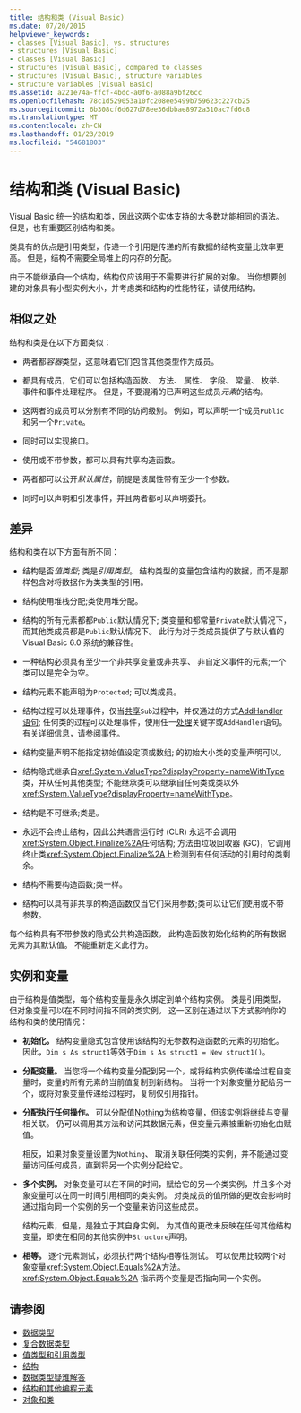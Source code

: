 ```yaml
---
title: 结构和类 (Visual Basic)
ms.date: 07/20/2015
helpviewer_keywords:
- classes [Visual Basic], vs. structures
- structures [Visual Basic]
- classes [Visual Basic]
- structures [Visual Basic], compared to classes
- structures [Visual Basic], structure variables
- structure variables [Visual Basic]
ms.assetid: a221e74a-ffcf-4bdc-a0f6-a088a9bf26cc
ms.openlocfilehash: 78c1d529053a10fc208ee5499b759623c227cb25
ms.sourcegitcommit: 6b308cf6d627d78ee36dbbae8972a310ac7fd6c8
ms.translationtype: MT
ms.contentlocale: zh-CN
ms.lasthandoff: 01/23/2019
ms.locfileid: "54681803"
---
```

# <a name="structures-and-classes-visual-basic"></a>结构和类 (Visual Basic)
Visual Basic 统一的结构和类，因此这两个实体支持的大多数功能相同的语法。 但是，也有重要区别结构和类。  
  
 类具有的优点是引用类型，传递一个引用是传递的所有数据的结构变量比效率更高。 但是，结构不需要全局堆上的内存的分配。  
  
 由于不能继承自一个结构，结构仅应该用于不需要进行扩展的对象。 当你想要创建的对象具有小型实例大小，并考虑类和结构的性能特征，请使用结构。  
  
## <a name="similarities"></a>相似之处  
 结构和类是在以下方面类似：  
  
-   两者都*容器*类型，这意味着它们包含其他类型作为成员。  
  
-   都具有成员，它们可以包括构造函数、 方法、 属性、 字段、 常量、 枚举、 事件和事件处理程序。 但是，不要混淆的已声明这些成员*元素*的结构。  
  
-   这两者的成员可以分别有不同的访问级别。 例如，可以声明一个成员`Public`和另一个`Private`。  
  
-   同时可以实现接口。  
  
-   使用或不带参数，都可以具有共享构造函数。  
  
-   两者都可以公开*默认属性*，前提是该属性带有至少一个参数。  
  
-   同时可以声明和引发事件，并且两者都可以声明委托。  
  
## <a name="differences"></a>差异  
 结构和类在以下方面有所不同：  
  
-   结构是否*值类型*; 类是*引用类型*。 结构类型的变量包含结构的数据，而不是那样包含对将数据作为类类型的引用。  
  
-   结构使用堆栈分配;类使用堆分配。  
  
-   结构的所有元素都都`Public`默认情况下; 类变量和都常量`Private`默认情况下，而其他类成员都是`Public`默认情况下。 此行为对于类成员提供了与默认值的 Visual Basic 6.0 系统的兼容性。  
  
-   一种结构必须具有至少一个非共享变量或非共享、 非自定义事件的元素;一个类可以是完全为空。  
  
-   结构元素不能声明为`Protected`; 可以类成员。  
  
-   结构过程可以处理事件，仅当[共享](../../../../visual-basic/language-reference/modifiers/shared.md)`Sub`过程中，并仅通过的方式[AddHandler 语句](../../../../visual-basic/language-reference/statements/addhandler-statement.md); 任何类的过程可以处理事件，使用任一[处理](../../../../visual-basic/language-reference/statements/handles-clause.md)关键字或`AddHandler`语句。 有关详细信息，请参阅[事件](../../../../visual-basic/programming-guide/language-features/events/index.md)。  
  
-   结构变量声明不能指定初始值设定项或数组; 的初始大小类的变量声明可以。  
  
-   结构隐式继承自<xref:System.ValueType?displayProperty=nameWithType>类，并从任何其他类型; 不能继承类可以继承自任何类或类以外<xref:System.ValueType?displayProperty=nameWithType>。  
  
-   结构是不可继承;类是。  
  
-   永远不会终止结构，因此公共语言运行时 (CLR) 永远不会调用<xref:System.Object.Finalize%2A>任何结构; 方法由垃圾回收器 (GC)，它调用终止类<xref:System.Object.Finalize%2A>上检测到有任何活动的引用时的类剩余。  
  
-   结构不需要构造函数;类一样。  
  
-   结构可以具有非共享的构造函数仅当它们采用参数;类可以让它们使用或不带参数。  
  
 每个结构具有不带参数的隐式公共构造函数。 此构造函数初始化结构的所有数据元素为其默认值。 不能重新定义此行为。  
  
## <a name="instances-and-variables"></a>实例和变量  
 由于结构是值类型，每个结构变量是永久绑定到单个结构实例。 类是引用类型，但对象变量可以在不同时间指不同的类实例。 这一区别在通过以下方式影响你的结构和类的使用情况：  
  
-   **初始化。** 结构变量隐式包含使用该结构的无参数构造函数的元素的初始化。 因此，`Dim s As struct1`等效于`Dim s As struct1 = New struct1()`。  
  
-   **分配变量。** 当您将一个结构变量分配到另一个，或将结构实例传递给过程自变量时，变量的所有元素的当前值复制到新结构。 当将一个对象变量分配给另一个，或将对象变量传递给过程时，复制仅引用指针。  
  
-   **分配执行任何操作。** 可以分配值[Nothing](../../../../visual-basic/language-reference/nothing.md)为结构变量，但该实例将继续与变量相关联。 仍可以调用其方法和访问其数据元素，但变量元素被重新初始化由赋值。  
  
     相反，如果对象变量设置为`Nothing`、 取消关联任何类的实例，并不能通过变量访问任何成员，直到将另一个实例分配给它。  
  
-   **多个实例。** 对象变量可以在不同的时间，赋给它的另一个类实例，并且多个对象变量可以在同一时间引用相同的类实例。 对类成员的值所做的更改会影响时通过指向同一个实例的另一个变量来访问这些成员。  
  
     结构元素，但是，是独立于其自身实例。 为其值的更改未反映在任何其他结构变量，即使在相同的其他实例中`Structure`声明。  
  
-   **相等。** 逐个元素测试，必须执行两个结构相等性测试。 可以使用比较两个对象变量<xref:System.Object.Equals%2A>方法。 <xref:System.Object.Equals%2A> 指示两个变量是否指向同一个实例。  
  
## <a name="see-also"></a>请参阅
- [数据类型](../../../../visual-basic/programming-guide/language-features/data-types/index.md)
- [复合数据类型](../../../../visual-basic/programming-guide/language-features/data-types/composite-data-types.md)
- [值类型和引用类型](../../../../visual-basic/programming-guide/language-features/data-types/value-types-and-reference-types.md)
- [结构](../../../../visual-basic/programming-guide/language-features/data-types/structures.md)
- [数据类型疑难解答](../../../../visual-basic/programming-guide/language-features/data-types/troubleshooting-data-types.md)
- [结构和其他编程元素](../../../../visual-basic/programming-guide/language-features/data-types/structures-and-other-programming-elements.md)
- [对象和类](../../../../visual-basic/programming-guide/language-features/objects-and-classes/index.md)
